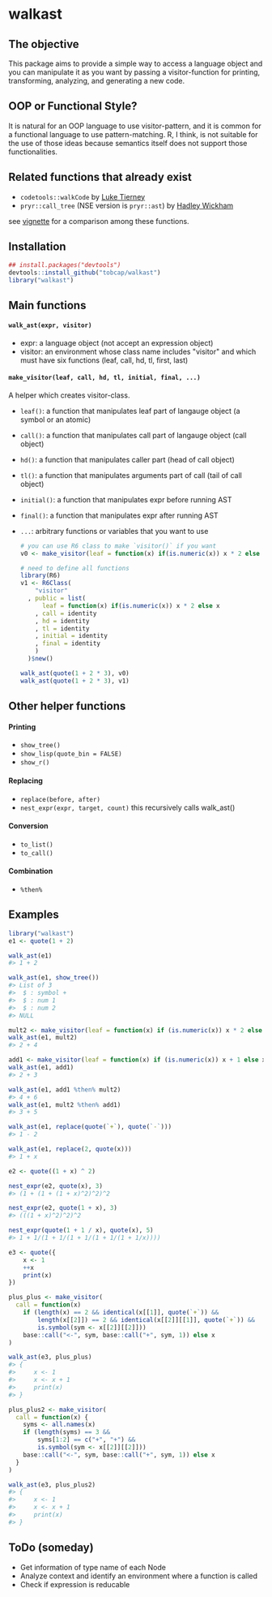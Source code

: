walkast
=======

The objective
-------------

This package aims to provide a simple way to access a language object and you can manipulate it as you want by passing a visitor-function for printing, transforming, analyzing, and generating a new code.

OOP or Functional Style?
------------------------

It is natural for an OOP language to use visitor-pattern, and it is common for a functional language to use pattern-matching. R, I think, is not suitable for the use of those ideas because semantics itself does not support those functionalities.

Related functions that already exist
------------------------------------

-   `codetools::walkCode` by [Luke Tierney](https://cran.r-project.org/web/packages/codetools/index.html)
-   `pryr::call_tree` (NSE version is `pryr::ast`) by [Hadley Wickham](https://cran.r-project.org/web/packages/pryr/index.html)

see [vignette](./vignettes/related_ast_functions.md) for a comparison among these functions.

Installation
------------

``` r
## install.packages("devtools")
devtools::install_github("tobcap/walkast")
library("walkast")
```

Main functions
--------------

#### `walk_ast(expr, visitor)`

-   expr: a language object (not accept an expression object)
-   visitor: an environment whose class name includes "visitor" and which must have six functions (leaf, call, hd, tl, first, last)

#### `make_visitor(leaf, call, hd, tl, initial, final, ...)`

A helper which creates visitor-class.

-   `leaf()`: a function that manipulates leaf part of langauge object (a symbol or an atomic)
-   `call()`: a function that manipulates call part of langauge object (call object)
-   `hd()`: a function that manipulates caller part (head of call object)
-   `tl()`: a function that manipulates arguments part of call (tail of call object)
-   `initial()`: a function that manipulates expr before running AST
-   `final()`: a function that manipulates expr after running AST
-   `...`: arbitrary functions or variables that you want to use

    ``` r
    # you can use R6 class to make `visitor()` if you want
    v0 <- make_visitor(leaf = function(x) if(is.numeric(x)) x * 2 else x)

    # need to define all functions
    library(R6)
    v1 <- R6Class(
        "visitor"
      , public = list(
          leaf = function(x) if(is.numeric(x)) x * 2 else x
        , call = identity
        , hd = identity
        , tl = identity
        , initial = identity
        , final = identity
        )
      )$new()

    walk_ast(quote(1 + 2 * 3), v0)
    walk_ast(quote(1 + 2 * 3), v1)
    ```

Other helper functions
----------------------

#### Printing

-   `show_tree()`
-   `show_lisp(quote_bin = FALSE)`
-   `show_r()`

#### Replacing

-   `replace(before, after)`
-   `nest_expr(expr, target, count)` this recursively calls walk\_ast()

#### Conversion

-   `to_list()`
-   `to_call()`

#### Combination

-   `%then%`

Examples
--------

``` r
library("walkast")
e1 <- quote(1 + 2)
```

``` r
walk_ast(e1)
#> 1 + 2
```

``` r
walk_ast(e1, show_tree())
#> List of 3
#>  $ : symbol +
#>  $ : num 1
#>  $ : num 2
#> NULL
```

``` r
mult2 <- make_visitor(leaf = function(x) if (is.numeric(x)) x * 2 else x)
walk_ast(e1, mult2)
#> 2 + 4

add1 <- make_visitor(leaf = function(x) if (is.numeric(x)) x + 1 else x)
walk_ast(e1, add1)
#> 2 + 3

walk_ast(e1, add1 %then% mult2)
#> 4 + 6
walk_ast(e1, mult2 %then% add1)
#> 3 + 5
```

``` r
walk_ast(e1, replace(quote(`+`), quote(`-`)))
#> 1 - 2
```

``` r
walk_ast(e1, replace(2, quote(x)))
#> 1 + x
```

``` r
e2 <- quote((1 + x) ^ 2)

nest_expr(e2, quote(x), 3)
#> (1 + (1 + (1 + x)^2)^2)^2

nest_expr(e2, quote(1 + x), 3)
#> (((1 + x)^2)^2)^2

nest_expr(quote(1 + 1 / x), quote(x), 5)
#> 1 + 1/(1 + 1/(1 + 1/(1 + 1/(1 + 1/x))))
```

``` r
e3 <- quote({
    x <- 1
    ++x
    print(x)
})

plus_plus <- make_visitor(
  call = function(x) 
    if (length(x) == 2 && identical(x[[1]], quote(`+`)) &&
        length(x[[2]]) == 2 && identical(x[[2]][[1]], quote(`+`)) &&
        is.symbol(sym <- x[[2]][[2]]))
    base::call("<-", sym, base::call("+", sym, 1)) else x
)

walk_ast(e3, plus_plus)
#> {
#>     x <- 1
#>     x <- x + 1
#>     print(x)
#> }

plus_plus2 <- make_visitor(
  call = function(x) {
    syms <- all.names(x)
    if (length(syms) == 3 &&
        syms[1:2] == c("+", "+") &&
        is.symbol(sym <- x[[2]][[2]]))
    base::call("<-", sym, base::call("+", sym, 1)) else x
  }
)

walk_ast(e3, plus_plus2)
#> {
#>     x <- 1
#>     x <- x + 1
#>     print(x)
#> }
```

ToDo (someday)
--------------

-   Get information of type name of each Node
-   Analyze context and identify an environment where a function is called
-   Check if expression is reducable
